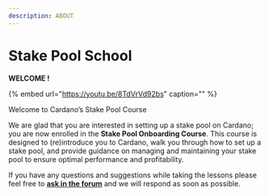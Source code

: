 ```yaml
---
description: ABOUT
---
```


# Stake Pool School

**WELCOME !**

{% embed url="https://youtu.be/8TdVrVd92bs" caption="" %}

Welcome to Cardano’s Stake Pool Course

We are glad that you are interested in setting up a stake pool on Cardano; you are now enrolled in the **Stake Pool Onboarding Course**. This course is designed to \(re\)introduce you to Cardano, walk you through how to set up a stake pool, and provide guidance on managing and maintaining your stake pool to ensure optimal performance and profitability.

If you have any questions and suggestions while taking the lessons please feel free to [**ask in the forum**](https://forum.cardano.org/c/staking-delegation/setup-a-stake-pool/158) and we will respond as soon as possible.

